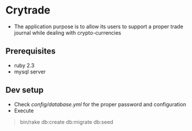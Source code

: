 # Crytrade

* The application purpose is to allow its users to support a proper trade journal while dealing with crypto-currencies


## Prerequisites

- ruby 2.3
- mysql server

## Dev setup

- Check _config/database.yml_ for the proper password and configuration
- Execute
> bin/rake db:create db:migrate db:seed
